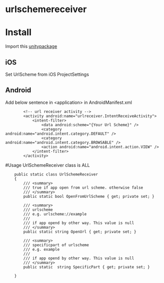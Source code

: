 ﻿# urlschemereceiver
 
# Install
Import this [unitypackage](https://github.com/Marimoiro/urlschemereceiver/blob/master/urlreceiver.unitypackage)


## iOS
Set UrlScheme from iOS ProjectSettings

## Android

Add below sentence in \<application\> in AndroidManifest.xml

```
        <!-- url receiver activity -->
        <activity android:name="urlreceiver.IntentReceiveActivity">
            <intent-filter>
                <data android:scheme="{Your Url Scheme}" />
                <category android:name="android.intent.category.DEFAULT" />
                <category android:name="android.intent.category.BROWSABLE" />
                <action android:name="android.intent.action.VIEW" />
            </intent-filter>
        </activity>
```

#Usage
UrlSchemeReceiver class is ALL

```
    public static class UrlSchemeReceiver
    {
        /// <summary>
        /// true if app open from url scheme. otherwise false 
        /// </summary>
        public static bool OpenFromUrlScheme { get; private set; }

        /// <summary>
        /// urlscheme
        /// e.g. urlscheme://example
        /// 
        /// if app opend by other way. This value is null
        /// </summary>
        public static string OpenUrl { get; private set; }

        /// <summary>
        /// specificpart of urlscheme
        /// e.g. example
        /// 
        /// if app opend by other way. This value is null
        /// </summary>
        public static  string SpecificPart { get; private set; }
        
    }
```
